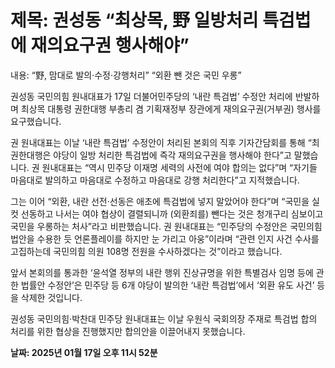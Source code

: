 # **제목: 권성동 “최상목, 野 일방처리 특검법에 재의요구권 행사해야”**

  내용: “野, 맘대로 발의·수정·강행처리” “외환 뺀 것은 국민 우롱” 

권성동 국민의힘 원내대표가 17일 더불어민주당의 ‘내란 특검법’ 수정안 처리에 반발하며 최상목 대통령 권한대행 부총리 겸 기획재정부 장관에게 재의요구권(거부권) 행사를 요구했습니다. 

권 원내대표는 이날 ‘내란 특검법’ 수정안이 처리된 본회의 직후 기자간담회를 통해 “최 권한대행은 야당이 일방 처리한 특검법에 즉각 재의요구권을 행사해야 한다”고 말했습니다. 권 원내대표는 “역시 민주당 이재명 세력의 사전에 여야 합의는 없다”며 “자기들 마음대로 발의하고 마음대로 수정하고 마음대로 강행 처리한다”고 지적했습니다. 

그는 이어 “외환, 내란 선전·선동은 애초에 특검법에 넣지 말았어야 한다”며 “국민을 실컷 선동하고 나서는 여야 협상이 결렬되니까 (외환죄를) 뺀다는 것은 청개구리 심보이고 국민을 우롱하는 처사”라고 비판했습니다. 권 원내대표는 “민주당의 수정안은 국민의힘 법안을 수용한 듯 언론플레이를 하지만 눈 가리고 아웅”이라며 “관련 인지 사건 수사를 고집하는데 국민의힘 의원 108명 전원을 수사하겠다는 것”이라고 했습니다. 

앞서 본회의를 통과한 ‘윤석열 정부의 내란 행위 진상규명을 위한 특별검사 임명 등에 관한 법률안 수정안’은 민주당 등 6개 야당이 발의한 ‘내란 특검법’에서 ‘외환 유도 사건’ 등을 삭제한 것입니다. 

권성동 국민의힘·박찬대 민주당 원내대표는 이날 우원식 국회의장 주재로 특검법 합의 처리를 위한 협상을 진행했지만 합의안을 이끌어내지 못했습니다.

  **날짜: 2025년 01월 17일 오후 11시 52분**